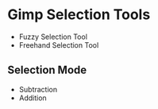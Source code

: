 Gimp Selection Tools
====================

- Fuzzy Selection Tool
- Freehand Selection Tool

## Selection Mode
- Subtraction
- Addition

